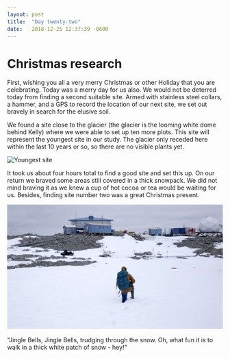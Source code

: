```yaml
---
layout: post
title:  "Day twenty-two"
date:   2018-12-25 12:37:39 -0600
---
```

# Christmas research
First, wishing you all a very merry Christmas or other Holiday that you are celebrating. Today was a merry day for us also. We would not be deterred today from finding a second suitable site. Armed with stainless steel collars, a hammer, and a GPS to record the location of our next site, we set out bravely in search for the elusive soil.

We found a site close to the glacier (the glacier is the looming white dome behind Kelly) where we were able to set up ten more plots. This site will represent the youngest site in our study. The glacier only receded here within the last 10 years or so, so there are no visible plants yet.

![Youngest site](/assets/blog_photos/181225/181225.jpg)

It took us about four hours total to find a good site and set this up. On our return we braved some areas still covered in a thick snowpack. We did not mind braving it as we knew a cup of hot cocoa or tea would be waiting for us. Besides, finding site number two was a great Christmas present.

![Trudging through the snow](/assets/blog_photos/181225/20181225_posthole.jpg)

"Jingle Bells, Jingle Bells, trudging through the snow. Oh, what fun it is to walk in a thick white patch of snow - hey!"
